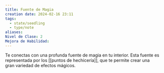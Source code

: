 ```yaml
---
title: Fuente de Magia
creation date: 2024-02-16 23:11
tags:
  - state/seedling
  - type/note
aliases: 
Nivel de Clase: 2
Mejora de Habilidad:
---
```

Te conectas con una profunda fuente de magia en tu interior. Esta fuente es representada por los
[[puntos de hechicería]], que te permite crear una gran variedad de efectos mágicos.

